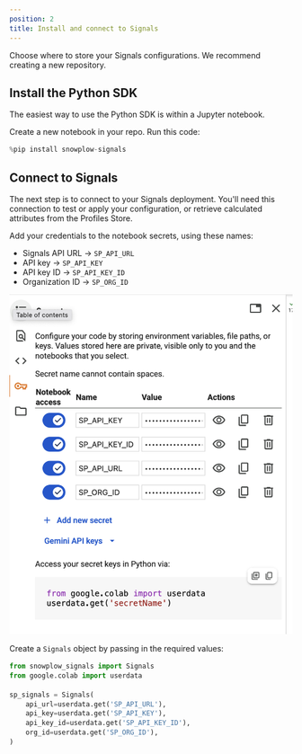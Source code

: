 ```yaml
---
position: 2
title: Install and connect to Signals
---
```


Choose where to store your Signals configurations. We recommend creating a new repository.

## Install the Python SDK

The easiest way to use the Python SDK is within a Jupyter notebook.

Create a new notebook in your repo. Run this code:

```python
%pip install snowplow-signals
```

## Connect to Signals

The next step is to connect to your Signals deployment. You'll need this connection to test or apply your configuration, or retrieve calculated attributes from the Profiles Store.

Add your credentials to the notebook secrets, using these names:
  * Signals API URL -> `SP_API_URL`
  * API key -> `SP_API_KEY`
  * API key ID -> `SP_API_KEY_ID`
  * Organization ID -> `SP_ORG_ID`

![A screenshot showing where to add secrets into the notebook](./images/notebook-secrets.png)

Create a `Signals` object by passing in the required values:

```python
from snowplow_signals import Signals
from google.colab import userdata

sp_signals = Signals(
    api_url=userdata.get('SP_API_URL'),
    api_key=userdata.get('SP_API_KEY'),
    api_key_id=userdata.get('SP_API_KEY_ID'),
    org_id=userdata.get('SP_ORG_ID'),
)
```
